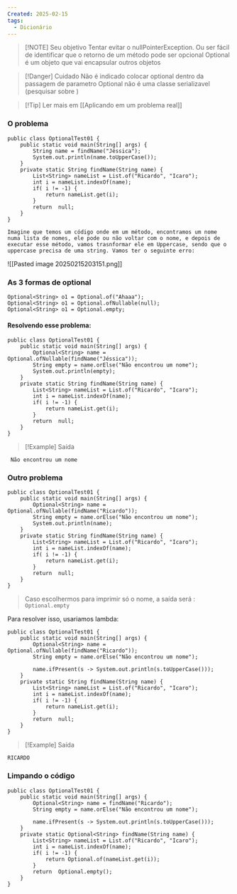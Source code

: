 ```yaml
---
Created: 2025-02-15
tags:
  - Dicionário
---
```


> [!NOTE] Seu objetivo
> Tentar evitar o nullPointerException. Ou ser fácil de identificar que o retorno de um método pode ser opcional
> Optional é um objeto que vai encapsular outros objetos 


> [!Danger] Cuidado
> Não é indicado colocar optional dentro da passagem de parametro
> Optional não é uma classe serializavel (pesquisar sobre )


> [!Tip] Ler mais em
> [[Aplicando em um problema real]]

### O problema

```
public class OptionalTest01 {  
    public static void main(String[] args) {  
        String name = findName("Jéssica");  
        System.out.println(name.toUpperCase());  
    }  
    private static String findName(String name) {  
        List<String> nameList = List.of("Ricardo", "Icaro");  
        int i = nameList.indexOf(name);  
        if( i != -1) { 
            return nameList.get(i);  
        }  
        return  null;  
    }  
}
```

	Imagine que temos um código onde em um método, encontramos um nome numa lista de nomes, ele pode ou não voltar com o nome, e depois de executar esse método, vamos trasnformar ele em Uppercase, sendo que o uppercase precisa de uma string. Vamos ter o seguinte erro:

![[Pasted image 20250215203151.png]]


### As 3 formas de optional

```
Optional<String> o1 = Optional.of("Ahaaa");
Optional<String> o1 = Optional.ofNullable(null);
Optional<String> o1 = Optional.empty;
```

#### Resolvendo esse problema:

```
public class OptionalTest01 {  
    public static void main(String[] args) {  
        Optional<String> name = Optional.ofNullable(findName("Jéssica"));  
        String empty = name.orElse("Não encontrou um nome");  
        System.out.println(empty);  
    }  
    private static String findName(String name) {  
        List<String> nameList = List.of("Ricardo", "Icaro");  
        int i = nameList.indexOf(name);  
        if( i != -1) {  
            return nameList.get(i);  
        }  
        return  null;  
    }  
}
```


> [!Example] Saída
```
 Não encontrou um nome
```

### Outro problema

```
public class OptionalTest01 {  
    public static void main(String[] args) {  
        Optional<String> name = Optional.ofNullable(findName("Ricardo"));  
        String empty = name.orElse("Não encontrou um nome");  
        System.out.println(name);  
    }  
    private static String findName(String name) {  
        List<String> nameList = List.of("Ricardo", "Icaro");  
        int i = nameList.indexOf(name);  
        if( i != -1) {  
            return nameList.get(i);  
        }  
        return  null;  
    }  
}
```

> Caso escolhermos para imprimir só o nome, a saída será :
> `Optional.empty`

Para resolver isso, usariamos lambda:

```
public class OptionalTest01 {  
    public static void main(String[] args) {  
        Optional<String> name = Optional.ofNullable(findName("Ricardo"));  
        String empty = name.orElse("Não encontrou um nome");  
  
        name.ifPresent(s -> System.out.println(s.toUpperCase()));  
    }  
    private static String findName(String name) {  
        List<String> nameList = List.of("Ricardo", "Icaro");  
        int i = nameList.indexOf(name);  
        if( i != -1) {  
            return nameList.get(i);  
        }  
        return  null;  
    }  
}
```


> [!Example] Saída
```
RICARDO
```


### Limpando o código

```
public class OptionalTest01 {  
    public static void main(String[] args) {  
        Optional<String> name = findName("Ricardo");  
        String empty = name.orElse("Não encontrou um nome");  
  
        name.ifPresent(s -> System.out.println(s.toUpperCase()));  
    }  
    private static Optional<String> findName(String name) {  
        List<String> nameList = List.of("Ricardo", "Icaro");  
        int i = nameList.indexOf(name);  
        if( i != -1) {  
            return Optional.of(nameList.get(i));  
        }  
        return  Optional.empty();  
    }  
}
```
